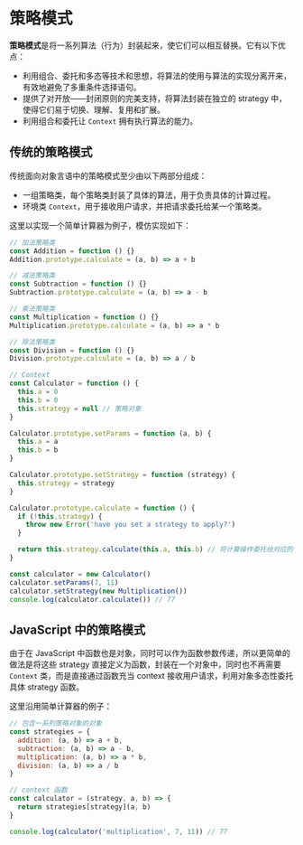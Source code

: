 # 策略模式

**策略模式**是将一系列算法（行为）封装起来，使它们可以相互替换。它有以下优点：

* 利用组合、委托和多态等技术和思想，将算法的使用与算法的实现分离开来，有效地避免了多重条件选择语句。
* 提供了对开放——封闭原则的完美支持，将算法封装在独立的 strategy 中，使得它们易于切换、理解、复用和扩展。
* 利用组合和委托让 `Context` 拥有执行算法的能力。

## 传统的策略模式

传统面向对象言语中的策略模式至少由以下两部分组成：

* 一组策略类，每个策略类封装了具体的算法，用于负责具体的计算过程。
* 环境类 `Context`，用于接收用户请求，并把请求委托给某一个策略类。

这里以实现一个简单计算器为例子，模仿实现如下：

```js
// 加法策略类
const Addition = function () {}
Addition.prototype.calculate = (a, b) => a + b

// 减法策略类
const Subtraction = function () {}
Subtraction.prototype.calculate = (a, b) => a - b

// 乘法策略类
const Multiplication = function () {}
Multiplication.prototype.calculate = (a, b) => a * b

// 除法策略类
const Division = function () {}
Division.prototype.calculate = (a, b) => a / b

// Context
const Calculator = function () {
  this.a = 0
  this.b = 0
  this.strategy = null // 策略对象
}

Calculator.prototype.setParams = function (a, b) {
  this.a = a
  this.b = b
}

Calculator.prototype.setStrategy = function (strategy) {
  this.strategy = strategy
}

Calculator.prototype.calculate = function () {
  if (!this.strategy) {
    throw new Error('have you set a strategy to apply?')
  }

  return this.strategy.calculate(this.a, this.b) // 将计算操作委托给对应的策略对象
}

const calculator = new Calculator()
calculator.setParams(7, 11)
calculator.setStrategy(new Multiplication())
console.log(calculator.calculate()) // 77
```

## JavaScript 中的策略模式

由于在 JavaScript 中函数也是对象，同时可以作为函数参数传递，所以更简单的做法是将这些 strategy 直接定义为函数，封装在一个对象中，同时也不再需要 `Context` 类，而是直接通过函数充当 context 接收用户请求，利用对象多态性委托具体 strategy 函数。

这里沿用简单计算器的例子：

```js
// 包含一系列策略对象的对象
const strategies = {
  addition: (a, b) => a + b,
  subtraction: (a, b) => a - b,
  multiplication: (a, b) => a * b,
  division: (a, b) => a / b
}

// context 函数
const calculator = (strategy, a, b) => {
  return strategies[strategy](a, b)
}

console.log(calculator('multiplication', 7, 11)) // 77
```
